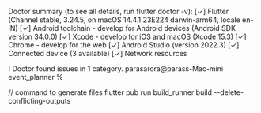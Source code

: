 

Doctor summary (to see all details, run flutter doctor -v):
[✓] Flutter (Channel stable, 3.24.5, on macOS 14.4.1 23E224 darwin-arm64, locale en-IN)
[✓] Android toolchain - develop for Android devices (Android SDK version 34.0.0)
[✓] Xcode - develop for iOS and macOS (Xcode 15.3)
[✓] Chrome - develop for the web
[✓] Android Studio (version 2022.3)
[✓] Connected device (3 available)
[✓] Network resources

! Doctor found issues in 1 category.
parasarora@parass-Mac-mini event_planner %


// command to generate files
flutter pub run build_runner build --delete-conflicting-outputs
